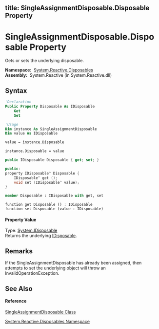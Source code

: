 title: SingleAssignmentDisposable.Disposable Property
---
# SingleAssignmentDisposable.Disposable Property

Gets or sets the underlying disposable.

**Namespace:**  [System.Reactive.Disposables](System.Reactive.Disposables/System.Reactive.Disposables)  
**Assembly:**  System.Reactive (in System.Reactive.dll)

## Syntax

```vb
'Declaration
Public Property Disposable As IDisposable
    Get
    Set
```

```vb
'Usage
Dim instance As SingleAssignmentDisposable
Dim value As IDisposable

value = instance.Disposable

instance.Disposable = value
```

```csharp
public IDisposable Disposable { get; set; }
```

```c++
public:
property IDisposable^ Disposable {
    IDisposable^ get ();
    void set (IDisposable^ value);
}
```

```fsharp
member Disposable : IDisposable with get, set
```

```jscript
function get Disposable () : IDisposable
function set Disposable (value : IDisposable)
```

#### Property Value

Type: [System.IDisposable](https://msdn.microsoft.com/en-us/library/aax125c9)  
Returns the underlying [IDisposable](https://msdn.microsoft.com/en-us/library/aax125c9).

## Remarks

If the SingleAssignmentDisposable has already been assigned, then attempts to set the underlying object will throw an InvalidOperationException.

## See Also

#### Reference

[SingleAssignmentDisposable Class](SingleAssignmentDisposable/SingleAssignmentDisposable)

[System.Reactive.Disposables Namespace](System.Reactive.Disposables/System.Reactive.Disposables)






